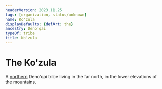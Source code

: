```yaml
---
headerVersion: 2023.11.25
tags: [organization, status/unknown]
name: Ko'zula
displayDefaults: {defArt: the}
ancestry: Deno'qai
typeOf: tribe
title: Ko'zula
---
```

# The Ko'zula

A [northern](<./northern-tribes.md>) Deno'qai tribe living in the far north, in the lower elevations of the mountains. 